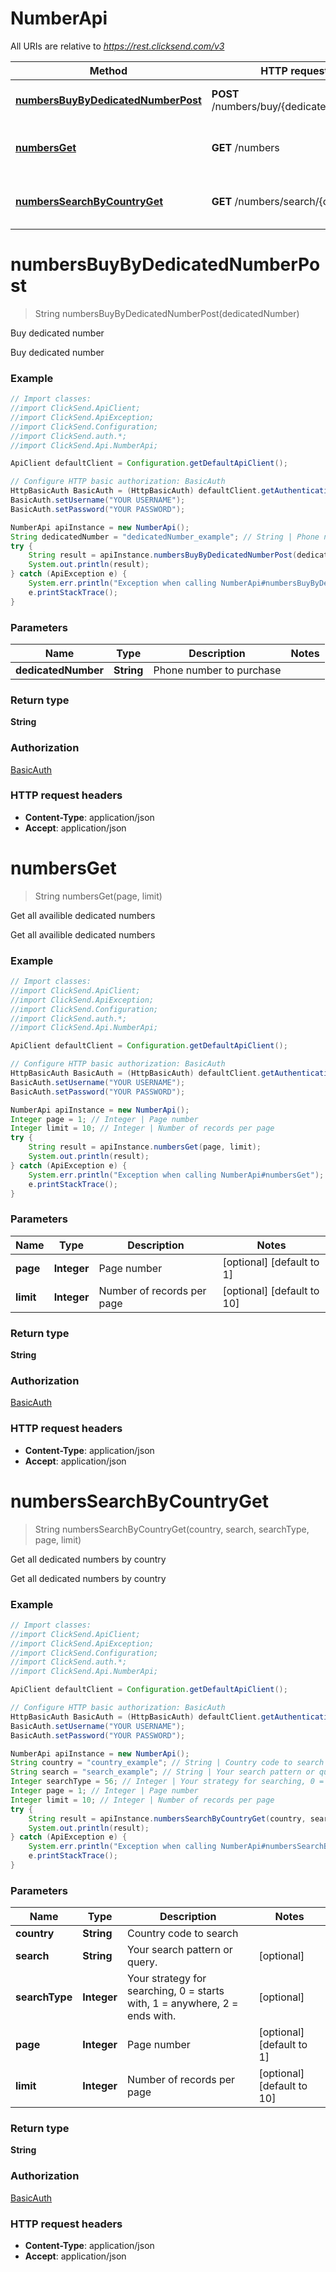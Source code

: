 # NumberApi

All URIs are relative to *https://rest.clicksend.com/v3*

Method | HTTP request | Description
------------- | ------------- | -------------
[**numbersBuyByDedicatedNumberPost**](NumberApi.md#numbersBuyByDedicatedNumberPost) | **POST** /numbers/buy/{dedicated_number} | Buy dedicated number
[**numbersGet**](NumberApi.md#numbersGet) | **GET** /numbers | Get all availible dedicated numbers
[**numbersSearchByCountryGet**](NumberApi.md#numbersSearchByCountryGet) | **GET** /numbers/search/{country} | Get all dedicated numbers by country


<a name="numbersBuyByDedicatedNumberPost"></a>
# **numbersBuyByDedicatedNumberPost**
> String numbersBuyByDedicatedNumberPost(dedicatedNumber)

Buy dedicated number

Buy dedicated number

### Example
```java
// Import classes:
//import ClickSend.ApiClient;
//import ClickSend.ApiException;
//import ClickSend.Configuration;
//import ClickSend.auth.*;
//import ClickSend.Api.NumberApi;

ApiClient defaultClient = Configuration.getDefaultApiClient();

// Configure HTTP basic authorization: BasicAuth
HttpBasicAuth BasicAuth = (HttpBasicAuth) defaultClient.getAuthentication("BasicAuth");
BasicAuth.setUsername("YOUR USERNAME");
BasicAuth.setPassword("YOUR PASSWORD");

NumberApi apiInstance = new NumberApi();
String dedicatedNumber = "dedicatedNumber_example"; // String | Phone number to purchase
try {
    String result = apiInstance.numbersBuyByDedicatedNumberPost(dedicatedNumber);
    System.out.println(result);
} catch (ApiException e) {
    System.err.println("Exception when calling NumberApi#numbersBuyByDedicatedNumberPost");
    e.printStackTrace();
}
```

### Parameters

Name | Type | Description  | Notes
------------- | ------------- | ------------- | -------------
 **dedicatedNumber** | **String**| Phone number to purchase |

### Return type

**String**

### Authorization

[BasicAuth](../README.md#BasicAuth)

### HTTP request headers

 - **Content-Type**: application/json
 - **Accept**: application/json

<a name="numbersGet"></a>
# **numbersGet**
> String numbersGet(page, limit)

Get all availible dedicated numbers

Get all availible dedicated numbers

### Example
```java
// Import classes:
//import ClickSend.ApiClient;
//import ClickSend.ApiException;
//import ClickSend.Configuration;
//import ClickSend.auth.*;
//import ClickSend.Api.NumberApi;

ApiClient defaultClient = Configuration.getDefaultApiClient();

// Configure HTTP basic authorization: BasicAuth
HttpBasicAuth BasicAuth = (HttpBasicAuth) defaultClient.getAuthentication("BasicAuth");
BasicAuth.setUsername("YOUR USERNAME");
BasicAuth.setPassword("YOUR PASSWORD");

NumberApi apiInstance = new NumberApi();
Integer page = 1; // Integer | Page number
Integer limit = 10; // Integer | Number of records per page
try {
    String result = apiInstance.numbersGet(page, limit);
    System.out.println(result);
} catch (ApiException e) {
    System.err.println("Exception when calling NumberApi#numbersGet");
    e.printStackTrace();
}
```

### Parameters

Name | Type | Description  | Notes
------------- | ------------- | ------------- | -------------
 **page** | **Integer**| Page number | [optional] [default to 1]
 **limit** | **Integer**| Number of records per page | [optional] [default to 10]

### Return type

**String**

### Authorization

[BasicAuth](../README.md#BasicAuth)

### HTTP request headers

 - **Content-Type**: application/json
 - **Accept**: application/json

<a name="numbersSearchByCountryGet"></a>
# **numbersSearchByCountryGet**
> String numbersSearchByCountryGet(country, search, searchType, page, limit)

Get all dedicated numbers by country

Get all dedicated numbers by country

### Example
```java
// Import classes:
//import ClickSend.ApiClient;
//import ClickSend.ApiException;
//import ClickSend.Configuration;
//import ClickSend.auth.*;
//import ClickSend.Api.NumberApi;

ApiClient defaultClient = Configuration.getDefaultApiClient();

// Configure HTTP basic authorization: BasicAuth
HttpBasicAuth BasicAuth = (HttpBasicAuth) defaultClient.getAuthentication("BasicAuth");
BasicAuth.setUsername("YOUR USERNAME");
BasicAuth.setPassword("YOUR PASSWORD");

NumberApi apiInstance = new NumberApi();
String country = "country_example"; // String | Country code to search
String search = "search_example"; // String | Your search pattern or query.
Integer searchType = 56; // Integer | Your strategy for searching, 0 = starts with, 1 = anywhere, 2 = ends with.
Integer page = 1; // Integer | Page number
Integer limit = 10; // Integer | Number of records per page
try {
    String result = apiInstance.numbersSearchByCountryGet(country, search, searchType, page, limit);
    System.out.println(result);
} catch (ApiException e) {
    System.err.println("Exception when calling NumberApi#numbersSearchByCountryGet");
    e.printStackTrace();
}
```

### Parameters

Name | Type | Description  | Notes
------------- | ------------- | ------------- | -------------
 **country** | **String**| Country code to search |
 **search** | **String**| Your search pattern or query. | [optional]
 **searchType** | **Integer**| Your strategy for searching, 0 &#x3D; starts with, 1 &#x3D; anywhere, 2 &#x3D; ends with. | [optional]
 **page** | **Integer**| Page number | [optional] [default to 1]
 **limit** | **Integer**| Number of records per page | [optional] [default to 10]

### Return type

**String**

### Authorization

[BasicAuth](../README.md#BasicAuth)

### HTTP request headers

 - **Content-Type**: application/json
 - **Accept**: application/json


